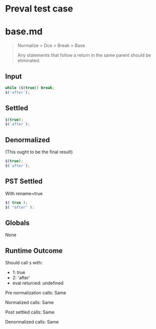 # Preval test case

# base.md

> Normalize > Dce > Break > Base
>
> Any statements that follow a return in the same parent should be eliminated.

## Input

`````js filename=intro
while ($(true)) break;
$('after');
`````


## Settled


`````js filename=intro
$(true);
$(`after`);
`````


## Denormalized
(This ought to be the final result)

`````js filename=intro
$(true);
$(`after`);
`````


## PST Settled
With rename=true

`````js filename=intro
$( true );
$( "after" );
`````


## Globals


None


## Runtime Outcome


Should call `$` with:
 - 1: true
 - 2: 'after'
 - eval returned: undefined

Pre normalization calls: Same

Normalized calls: Same

Post settled calls: Same

Denormalized calls: Same
